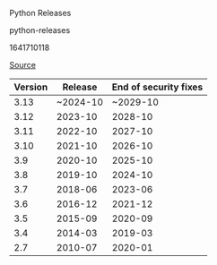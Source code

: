 Python Releases

python-releases

1641710118

[Source](https://endoflife.date/python)

| Version | Release  | End of security fixes  |
|---------|----------|------------------------|
| 3.13    | ~2024-10 | ~2029-10               |
| 3.12    | 2023-10  | 2028-10                |
| 3.11    | 2022-10  | 2027-10                |
| 3.10    | 2021-10  | 2026-10                |
| 3.9     | 2020-10  | 2025-10                |
| 3.8     | 2019-10  | 2024-10                |
| 3.7     | 2018-06  | 2023-06                |
| 3.6     | 2016-12  | 2021-12                |
| 3.5     | 2015-09  | 2020-09                |
| 3.4     | 2014-03  | 2019-03                |
| 2.7     | 2010-07  | 2020-01                |
